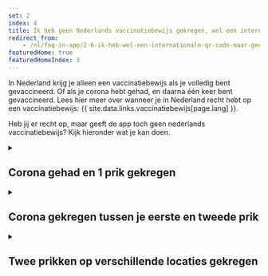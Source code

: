 ```yaml
---
set: 2
index: 4
title: Ik heb geen Nederlands vaccinatiebewijs gekregen, wel een internationaal vaccinatiebewijs. Wat kan ik doen?
redirect_from: 
    - /nl/faq-in-app/2-6-ik-heb-wel-een-internationale-qr-code-maar-geen-nederlandse
featuredHome: true
featuredHomeIndex: 3
---
```

In Nederland krijg je alleen een vaccinatiebewijs als je volledig bent gevaccineerd. Of als je corona hebt gehad, en daarna één keer bent gevaccineerd. Lees hier meer over wanneer je in Nederland recht hebt op een vaccinatiebewijs: {{ site.data.links.vaccinatiebewijs[page.lang] }}.

Heb jij er recht op, maar geeft de app toch geen nederlands vaccinatiebewijs? Kijk hieronder wat je kan doen.

<details>
<summary><h2>Corona gehad en 1 prik gekregen</h2></summary>
<div markdown="1">

### GGD moet weten van je coronabesmetting

De GGD moet weten dat je corona hebt gehad. Je moet daarom bij het maken van je prikafspraak wel zeggen dat je corona hebt gehad. Je krijgt dan ook maar 1 prikafspraak.
Ben je gevaccineerd bij de GGD? Dan kan de GGD dit ook achteraf nog aanpassen. Neem contact op met de GGD via
 {{ site.data.links.phone-ggd[page.lang] }}.

### Andere priklocatie: papieren vaccinatiebewijs

Ben je bij je huisarts, in het ziekenhuis of door een instelling gevaccineerd? Dan kun je dit niet meer aanpassen. Je huisarts, ziekenhuis of de instelling die je heeft gevaccineerd kan wel een papieren vaccinatiebewijs voor je uitdraaien. Neem hiervoor contact op met degene die je geprikt heeft. 

</div>
</details>


<details>
<summary><h2>Corona gekregen tussen je eerste en tweede prik</h2></summary>
<div markdown="1">
Als je na je 1e vaccinatie corona krijgt, moet je ook een 2e vaccinatie halen om volledig gevaccineerd te zijn. Daarna kun je een vaccinatiebewijs maken in CoronaCheck.
</div>
</details>


<details>
<summary><h2>Twee prikken op verschillende locaties gekregen</h2></summary>
<div markdown="1">

Als je geprikt bent bij de GGD of toestemming hebt gegeven voor registratie bij het RIVM worden beide vaccinaties opgehaald in CoronaCheck. 
Kreeg je je 1e prik bij een andere vaccinatiezetter en je 2e vaccinatie bij de GGD? Geef bij het maken van een afspraak bij de GGD dan aan dat je je eerste prik ergens anders kreeg. 
Heb je geen toestemming gegeven om je 1e vaccinatie te registreren bij het RIVM? Dan kun je de 1e vaccinatiezetter vragen dat alsnog te doen.

</div>
</details>
